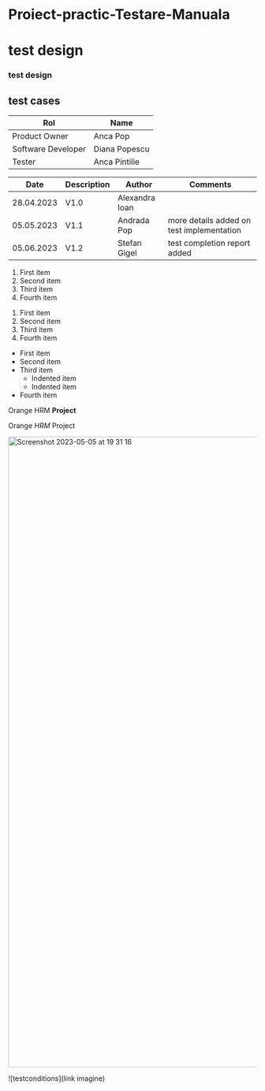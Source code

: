 # Proiect-practic-Testare-Manuala
# test design
### test design
<h2>test cases</h2>

| Rol  | Name  |
|---|---|
| Product Owner | Anca Pop |
| Software Developer | Diana Popescu |
| Tester | Anca Pintilie |

| Date  | Description  | Author | Comments | 
|---|---|---|---|
| 28.04.2023 | V1.0 | Alexandra Ioan |  |
| 05.05.2023 | V1.1| Andrada Pop | more details added on test implementation |
| 05.06.2023 | V1.2 | Stefan Gigel |test completion report added |

1. First item
2. Second item
3. Third item
4. Fourth item

<ol>
  <li>First item</li>
  <li>Second item</li>
  <li>Third item</li>
  <li>Fourth item</li>
</ol>

- First item
- Second item
- Third item
    - Indented item
    - Indented item
- Fourth item

Orange HRM **Project**

Orange *HRM* Project

<img width="1280" alt="Screenshot 2023-05-05 at 19 31 16" src="https://user-images.githubusercontent.com/132688930/236515180-56d8fb7c-e694-45dc-af70-44dd3c5a2054.png">

![testconditions](link imagine)
